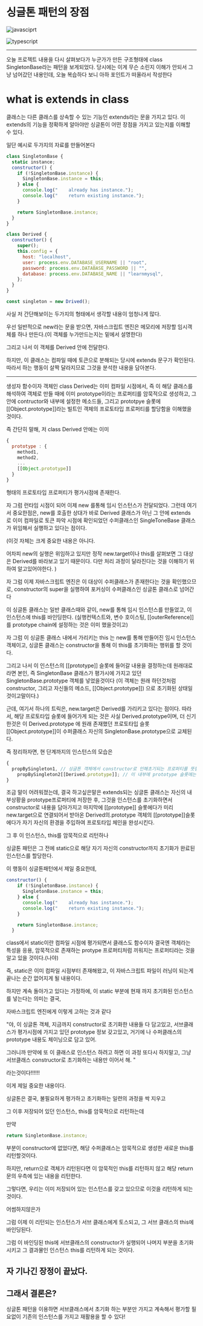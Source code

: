 # **싱글톤 패턴의 장점**

![javasciprt](https://img.shields.io/badge/javascript-up%20to%20date-yellow)

![typescript](https://img.shields.io/badge/typescript-up%20to%20date-blue)

---

오늘 프로젝트 내용을 다시 살펴보다가 누군가가 만든 구조형태에 class SingletonBase라는 패턴을 보게되었다. 당시에는 이게 무슨 소린지 이해가 안되서 그냥 넘어갔던 내용인데, 오늘 복습하다 보니 아하 포인트가 떠올라서 작성한다

# what is extends in class

클래스는 다른 클래스를 상속할 수 있는 기능인 extends라는 문을 가지고 있다. 이 extends의 기능을 정확하게 알아야만 싱글톤이 어떤 장점을 가지고 있는지를 이해할 수 있다.

일단 예시로 두가지의 자료를 만들어본다

```js
class SingletonBase {
  static instance;
  constructor() {
    if (!SingletonBase.instance) {
      SingletonBase.instance = this;
    } else {
      console.log("    already has instance.");
      console.log("    return existing instance.");
    }

    return SingletonBase.instance;
  }
}

class Derived {
  constructor() {
    super();
    this.config = {
      host: "localhost",
      user: process.env.DATABASE_USERNAME || "root",
      password: process.env.DATABASE_PASSWORD || "",
      database: process.env.DATABASE_NAME || "learnmysql",
    };
  }
}

const singleton = new Drived();
```

사실 저 간단해보이는 두가지의 형태에서 생각할 내용이 엄청나게 많다.

우선 일반적으로 new라는 문을 받으면, 자바스크립트 엔진은 메모리에 저장할 임시객체를 하나 만든다.(이 객체를 누가만드는지는 밑에서 설명한다)

그리고 나서 이 객체를 Derived 안에 전달한다.

하지만, 이 클래스는 컴파일 때에 토큰으로 분해되는 당시에 extends 문구가 확인된다. 따라서 하는 행동이 살짝 달라지므로 그것을 분석한 내용을 담아본다.

---

생성자 함수이자 객체인 class Derived는 이미 컴파일 시점에서, 즉 이 해당 클래스를 해석하여 객체로 만들 때에 이미 prototype이라는 프로퍼티를 암묵적으로 생성하고, 그 안에 contructor와 내부에 설정한 메소드들, 그리고 prototpye 슬롯에 [[Object.prototype]]라는 빌트인 객체의 프로토타입 프로퍼티를 할당함을 이해했을 것이다.

즉 간단히 말해, 저 class Derived 안에는 이미

```js
{
  prototype : {
    method1,
    method2,
    ...
    [[Object.prototype]]
  }
}
```

형태의 프로토타입 프로퍼티가 평가시점에 존재한다.

자 그럼 런타임 시점이 되어 이제 new 를통해 임시 인스턴스가 전달되었다. 그런데 여기서 중요한점은, new를 호출한 상대가 바로 Derived 클래스가 아닌 그 안에 extends 로 이미 컴파일로 토큰 파악 시점에 확인되었던 수퍼클래스인 SingleToneBase 클래스가 위임해서 실행하고 있다는 점이다.

(이것 자체는 크게 중요한 내용은 아니다.

어차피 new의 실행은 위임하고 있지만 정작 new.target이나 this를 살펴보면 그 대상은 Derived를 바라보고 있기 때문이다.
다만 처리 과정이 달라진다는 것을 이해하기 위하여 알고있어야한다.
)

자 그럼 이제 자바스크립트 엔진은 이 대상이 수퍼클래스가 존재한다는 것을 확인했으므로, constructor의 super을 실행하여 포커싱이 수퍼클래스인 싱글톤 클래스로 넘어간다

이 싱글톤 클래스는 일반 클래스때와 같이, new를 통해 임시 인스턴스를 만들었고, 이 인스턴스에 this를 바인딩한다. (실행컨텍스트와, 변수 호이스팅, [[outerReference]]를 prototype chain에 설정하는 것은 이미 했을것이고)

자 그럼 이 싱글톤 클래스 내에서 가리키는 this 는 new를 통해 만들어진 임시 인스턴스 객체이고, 싱글톤 클래스는 constructor을 통해 이 this를 초기화하는 행위를 할 것이다.

그리고 나서 이 인스턴스의 [[prototype]] 슬롯에 들어갈 내용을 결정하는데 원래대로라면 본인, 즉 SingletonBase 클래스가 평가시에 가지고 있던 SingletonBase.prototype 객체를 넣었을것이다
(이 객체는 원래 하던것처럼 constructor, 그리고 자신들의 메소드, [[Object.prototype]]) 으로 초기화된 상태일것이고말이다.)

근데, 여기서 하나의 트릭은, new.target은 Derived를 가리키고 있다는 점이다. 따라서, 해당 프로토타입 슬롯에 들어가게 되는 것은 사실 Derived.prototype이며, 더 신기한것은 이 Derived.prototype 에 원래 존재했던 프로토타입 슬롯 [[Object.prototype]]이 수퍼클래스 자신의 SingletonBase.prototype으로 교체된다.

즉 정리하자면, 현 단계까지의 인스턴스의 모습은

```js
{
  propBySingleton1, // 싱글톤 객체에서 constructor로 인해초기되는 프로퍼티를 뜻함
    propBySingleton2[[Derived.prototype]]; // 이 내부에 prototype 슬롯에는, SingletonBase.prototype이 넣어져 있다.
}
```

조금 말이 어려워졌는데, 결국 하고싶은말은 extends되는 싱글톤 클래스는 자신의 내부상황을 prototype프로퍼티에 저장한 후, 그것을 인스턴스를 초기화하면서 constructor로 내용을 담아가지고 마지막에 [[prototype]] 슬롯에다가 미리 new.target으로 연결되어서 받아온 Derived의.prototype 객체의 [[prototype]]슬롯에다가 자기 자신의 환경을 주입하여 프로토타입 체인을 완성시킨다.

그 후 이 인스턴스, this를 암묵적으로 리턴하나

싱글톤 패턴은 그 전에 static으로 해당 자기 자신의 constructor까지 초기화가 완료된 인스턴스를 할당한다.

이 행동이 싱글톤패턴에서 제일 중요한데,

```js
constructor() {
    if (!SingletonBase.instance) {
      SingletonBase.instance = this;
    } else {
      console.log("    already has instance.");
      console.log("    return existing instance.");
    }

    return SingletonBase.instance;
  }
```

class에서 static이란 컴파일 시점에 평가되면서 클래스도 함수이자 결국엔 객체라는 특성을 응용, 암묵적으로 존재하는 protype 프로퍼티처럼 끼워지는 프로퍼티라는 것을 알고 있을 것이다.(나야)

즉, static은 이미 컴파일 시점부터 존재해왔고, 이 자바스크립트 파일이 러닝이 되는게 끝나는 순간 없어지게 될 내용이다.

하지만 계속 돌아가고 있다는 가정하에, 이 static 부분에 현재 까지 초기화된 인스턴스를 넣는다는 의미는 결국,

자바스크립트 엔진에게 이렇게 고하는 것과 같다

"야, 이 싱글톤 객체, 지금까지 constructor로 초기화한 내용들 다 담고있고, 서브클래스가 평가시점에 가지고 있던 prototype 정보 갖고있고, 거기에 나 수퍼클래스의 prototype 내용도 체이닝으로 담고 있어.

그러니까 만약에 또 이 클래스로 인스턴스 하려고 하면 이 과정 또다시 하지말고, 그냥 서브클래스 constructor로 초기화하는 내용만 이어서 해.
"

라는것이다!!!!!!

이게 제일 중요한 내용이다.

싱글톤은 결국, 불필요하게 평가하고 초기화하는 일련의 과정을 싹 지우고

그 이후 저장되어 있던 인스턴스, this를 암묵적으로 리턴하는데

만약

```js
return SingletonBase.instance;
```

부분이 constructor에 없었다면, 해당 수퍼클래스는 암묵적으로 생성한 새로운 this를 리턴할것이다.

하지만, return으로 객체가 리턴된다면 이 암묵적인 this를 리턴하지 않고 해당 return문의 우측에 있는 내용을 리턴한다.

그렇다면, 우리는 이미 저장되어 있는 인스턴스를 갖고 있으므로 이것을 리턴하게 되는 것이다.

어썸하지않은가

그럼 이제 이 리턴되는 인스턴스가 서브 클래스에게 토스되고, 그 서브 클래스의 this에 바인딩된다.

그럼 이 바인딩된 this에 서브클래스의 constructor가 실행되어 나머지 부분을 초기화시키고 그 결과물인 인스턴스 this를 리턴하게 되는 것이다.

## 자 기나긴 장정이 끝났다.

## 그래서 결론은?

싱글톤 패턴을 이용하면 서브클래스에서 초기화 하는 부분만 가지고 계속해서 평가할 필요없이 기존의 인스턴스를 가지고 재활용을 할 수 있다!
